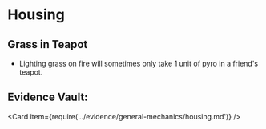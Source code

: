 # Housing

## Grass in Teapot

* Lighting grass on fire will sometimes only take 1 unit of pyro in a friend's teapot.

## Evidence Vault:

<Card item={require('../evidence/general-mechanics/housing.md')} />
